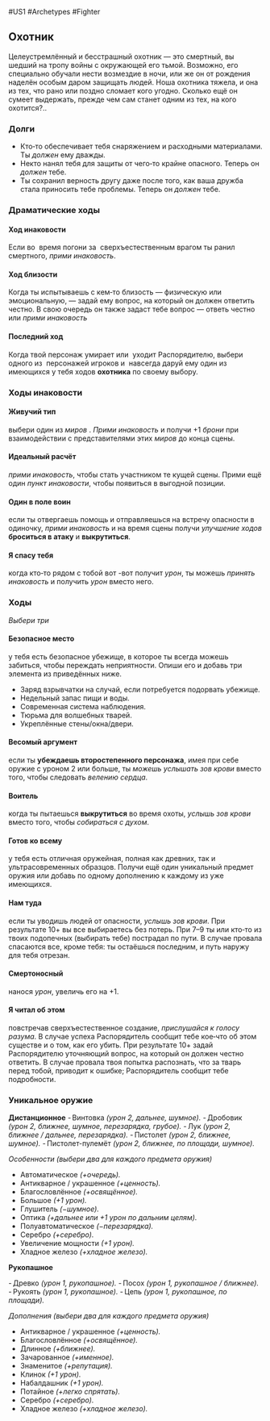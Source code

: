 #US1 #Archetypes #Fighter
## Охотник
Целеустремлённый и  бесстрашный охотник  — это смертный, вы шедший на  тропу войны с  окружающей его тьмой. Возможно, его специально обучали нести возмездие в ночи, или же он от рождения наделён особым даром защищать людей. Ноша охотника тяжела, и она из тех, что рано или поздно сломает кого угодно. Сколько ещё он сумеет выдержать, прежде чем сам станет одним из тех, на кого охотится?..

### Долги
- Кто‑то обеспечивает тебя снаряжением и расходными материалами. Ты *должен* ему дважды. 
- Некто нанял тебя для защиты от чего‑то крайне опасного. Теперь он *должен* тебе. 
- Ты сохранил верность другу даже после того, как ваша дружба стала приносить тебе проблемы. Теперь он *должен* тебе.

### Драматические ходы
#### Ход инаковости 
Если во  время погони за  сверхъестественным врагом ты ранил смертного, *прими инаковость*.

#### Ход близости
Когда ты испытываешь с кем‑то близость — физическую или эмоциональную, — задай ему вопрос, на который он должен ответить честно. В свою очередь он также задаст тебе вопрос — ответь честно или *прими инаковость*

#### Последний ход
Когда твой персонаж умирает или  уходит Распорядителю, выбери одного из  персонажей игроков и  навсегда даруй ему один из  имеющихся у тебя ходов **охотника** по своему выбору.


### Ходы инаковости
#### Живучий тип
выбери один из *миров* . *Прими инаковость* и получи +1 *брони* при взаимодействии с представителями этих *миров* до конца сцены. 

#### Идеальный расчёт
*прими инаковость*, чтобы стать участником те кущей сцены. Прими ещё один *пункт инаковости*, чтобы появиться в выгодной позиции. 

#### Один в поле воин
если ты отвергаешь помощь и отправляешься на встречу опасности в одиночку, *прими инаковость* и на время сцены получи *улучшение ходов* **броситься в атаку** и **выкрутиться**. 

#### Я спасу тебя
когда кто‑то рядом с тобой вот -вот получит *урон*, ты можешь *принять инаковость* и получить *урон* вместо него.


### Ходы
*Выбери три* 
#### Безопасное место
у тебя есть безопасное убежище, в которое ты всегда можешь забиться, чтобы переждать неприятности. Опиши его и добавь три элемента из приведённых ниже. 
- Заряд взрывчатки на случай, если потребуется подорвать убежище. 
- Недельный запас пищи и воды. 
- Современная система наблюдения. 
- Тюрьма для волшебных тварей. 
- Укреплённые стены/окна/двери. 

#### Весомый аргумент
если ты **убеждаешь второстепенного персонажа**, имея при себе оружие с уроном 2 или больше, ты *можешь услышать зов крови* вместо того, чтобы следовать *велению сердца*. 

#### Воитель
когда ты пытаешься **выкрутиться** во время охоты, *услышь зов крови* вместо того, чтобы *собираться с духом*. 

#### Готов ко всему
у тебя есть отличная оружейная, полная как древних, так и ультрасовременных образцов. Получи ещё один уникальный предмет оружия или добавь по одному дополнению к каждому из уже имеющихся. 

#### Нам туда
если ты уводишь людей от опасности, *услышь зов крови*. При результате 10+ вы все выбираетесь без потерь. При 7–9 ты или кто‑то из твоих подопечных (выбирать тебе) пострадал по пути. В случае провала спасаются все, кроме тебя: ты остаёшься последним, и путь наружу для тебя отрезан. 

#### Смертоносный
нанося *урон*, увеличь его на +1. 

#### Я читал об этом
повстречав сверхъестественное создание, *прислушайся к голосу разума*. В случае успеха Распорядитель сообщит тебе кое‑что об этом существе и о том, как его убить. При результате 10+ задай Распорядителю уточняющий вопрос, на который он должен честно ответить. В случае провала твоя попытка распознать, что за тварь перед тобой, приводит к ошибке; Распорядитель сообщит тебе подробности.

### Уникальное оружие

**Дистанционное**
- Винтовка *(урон 2, дальнее, шумное).* 
- Дробовик *(урон 2, ближнее, шумное, перезарядка, грубое).* 
- Лук *(урон 2, ближнее / дальнее, перезарядка).* 
- Пистолет *(урон 2, ближнее, шумное).* 
- Пистолет-пулемёт *(урон 2, ближнее, по площади, шумное).* 

*Особенности (выбери два для каждого предмета оружия)*
- Автоматическое *(+очередь).* 
- Антикварное / украшенное *(+ценность).* 
- Благословлённое *(+освящённое).* 
- Большое *(+1 урон).* 
- Глушитель *(−шумное).* 
- Оптика *(+дальнее или +1 урон по дальним целям).* 
- Полуавтоматическое *(−перезарядка).* 
- Серебро *(+серебро).* 
- Увеличение мощности *(+1 урон).* 
- Хладное железо *(+хладное железо).* 

**Рукопашное**

- Древко *(урон 1, рукопашное).* 
- Посох *(урон 1, рукопашное / ближнее).* 
- Рукоять *(урон 1, рукопашное).* 
- Цепь *(урон 1, рукопашное, по площади).* 

*Дополнения (выбери два для каждого предмета оружия)*
- Антикварное / украшенное *(+ценность).* 
- Благословлённое *(+освящённое).* 
- Длинное *(+ближнее).* 
- Зачарованное *(+именное).* 
- Знаменитое *(+репутация).* 
- Клинок *(+1 урон).* 
- Набалдашник *(+1 урон).* 
- Потайное *(+легко спрятать).* 
- Серебро *(+серебро).* 
- Хладное железо *(+хладное железо).*